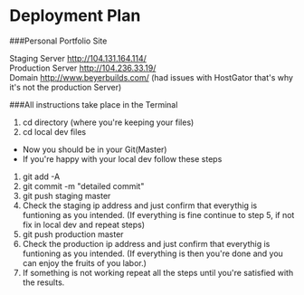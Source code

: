 Deployment Plan 
====================
###Personal Portfolio Site

Staging Server http://104.131.164.114/<br/>
Production Server http://104.236.33.19/ <br/>
Domain http://www.beyerbuilds.com/ (had issues with HostGator that's why it's not the production Server)

###All instructions take place in the Terminal

1. cd directory (where you're keeping your files)
2. cd local dev files

- Now you should be in your Git(Master)<br/>
- If you're happy with your local dev follow these steps <br/>

1. git add -A
2. git commit -m "detailed commit"
3. git push staging master
4. Check the staging ip address and just confirm that everythig is funtioning as you intended. (If everything is fine continue to step 5, if not fix in local dev and repeat steps)<br/>
5. git push production master
6. Check the production ip address and just confirm that everythig is funtioning as you intended. (If everything is then you're done and you can enjoy the fruits of you labor.)
7. If something is not working repeat all the steps until you're satisfied with the results.
